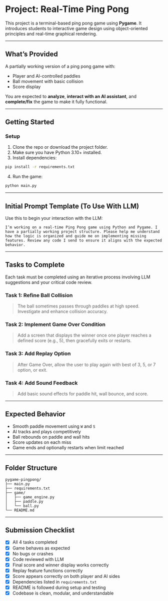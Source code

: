 # Project: Real-Time Ping Pong

This project is a terminal-based ping pong game using **Pygame**. It introduces students to interactive game design using object-oriented principles and real-time graphical rendering.

---

## What’s Provided

A partially working version of a ping pong game with:

- Player and AI-controlled paddles
- Ball movement with basic collision
- Score display

You are expected to **analyze**, **interact with an AI assistant**, and **complete/fix** the game to make it fully functional.

---

## Getting Started

### Setup

1. Clone the repo or download the project folder.
2. Make sure you have Python 3.10+ installed.
3. Install dependencies:

```bash
pip install -r requirements.txt
```

4. Run the game:

```bash
python main.py
```

---

## Initial Prompt Template (To Use With LLM)

Use this to begin your interaction with the LLM:

```
I’m working on a real-time Ping Pong game using Python and Pygame. I have a partially working project structure. Please help me understand how the logic is organized and guide me on implementing missing features. Review any code I send to ensure it aligns with the expected behavior.
```

---

## Tasks to Complete

Each task must be completed using an iterative process involving LLM suggestions and your critical code review.

### Task 1: Refine Ball Collision

> The ball sometimes passes through paddles at high speed. Investigate and enhance collision accuracy.

### Task 2: Implement Game Over Condition

> Add a screen that displays the winner once one player reaches a defined score (e.g., 5), then gracefully exits or restarts.

### Task 3: Add Replay Option

> After Game Over, allow the user to play again with best of 3, 5, or 7 option, or exit.

### Task 4: Add Sound Feedback

> Add basic sound effects for paddle hit, wall bounce, and score.

---

## Expected Behavior

- Smooth paddle movement using `W` and `S`
- AI tracks and plays competitively
- Ball rebounds on paddle and wall hits
- Score updates on each miss
- Game ends and optionally restarts when limit reached

---

## Folder Structure

```
pygame-pingpong/
├── main.py
├── requirements.txt
├── game/
│   ├── game_engine.py
│   ├── paddle.py
│   └── ball.py
└── README.md
```

---

## Submission Checklist

- [x] All 4 tasks completed
- [x] Game behaves as expected
- [x] No bugs or crashes
- [x] Code reviewed with LLM
- [x] Final score and winner display works correctly
- [x] Replay feature functions correctly
- [x] Score appears correctly on both player and AI sides
- [x] Dependencies listed in `requirements.txt`
- [x] README is followed during setup and testing
- [x] Codebase is clean, modular, and understandable
